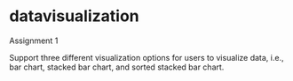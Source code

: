 # datavisualization
Assignment 1

Support three different visualization options for users to visualize data, i.e., bar chart, stacked bar chart, and sorted stacked bar chart.

